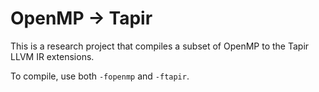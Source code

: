 OpenMP -> Tapir 
================================

This is a research project that compiles a subset of OpenMP to the Tapir LLVM
IR extensions.

To compile, use both `-fopenmp` and `-ftapir`. 

